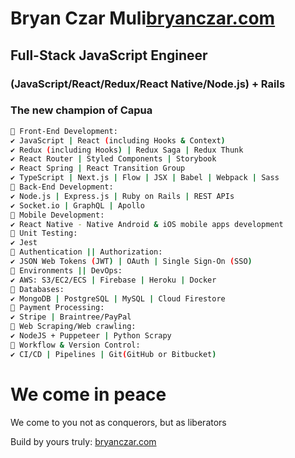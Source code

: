 # Bryan Czar Muli[bryanczar.com](https://bryanczar.com)
## Full-Stack JavaScript Engineer
### (JavaScript/React/Redux/React Native/Node.js) + Rails

### The new champion of Capua

```sh
💎 Front-End Development:
✔ JavaScript | React (including Hooks & Context)
✔ Redux (including Hooks) | Redux Saga | Redux Thunk
✔ React Router | Styled Components | Storybook
✔ React Spring | React Transition Group
✔ TypeScript | Next.js | Flow | JSX | Babel | Webpack | Sass
💎 Back-End Development:
✔ Node.js | Express.js | Ruby on Rails | REST APIs
✔ Socket.io | GraphQL | Apollo
💎 Mobile Development:
✔ React Native - Native Android & iOS mobile apps development
💎 Unit Testing:
✔ Jest
💎 Authentication || Authorization:
✔ JSON Web Tokens (JWT) | OAuth | Single Sign-On (SSO)
💎 Environments || DevOps:
✔ AWS: S3/EC2/ECS | Firebase | Heroku | Docker
💎 Databases:
✔ MongoDB | PostgreSQL | MySQL | Cloud Firestore
💎 Payment Processing:
✔ Stripe | Braintree/PayPal
💎 Web Scraping/Web crawling:
✔ NodeJS + Puppeteer | Python Scrapy
💎 Workflow & Version Control:
✔ CI/CD | Pipelines | Git(GitHub or Bitbucket)
```

# We come in peace

We come to you not as conquerors, but as liberators

Build by yours truly:
[bryanczar.com](https://bryanczar.com)

